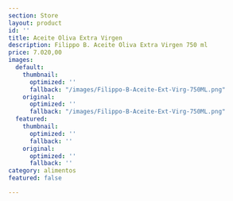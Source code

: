 ```yaml
---
section: Store
layout: product
id: ''
title: Aceite Oliva Extra Virgen
description: Filippo B. Aceite Oliva Extra Virgen 750 ml
price: 7.020,00
images:
  default:
    thumbnail:
      optimized: ''
      fallback: "/images/Filippo-B-Aceite-Ext-Virg-750ML.png"
    original:
      optimized: ''
      fallback: "/images/Filippo-B-Aceite-Ext-Virg-750ML.png"
  featured:
    thumbnail:
      optimized: ''
      fallback: ''
    original:
      optimized: ''
      fallback: ''
category: alimentos
featured: false

---
```

